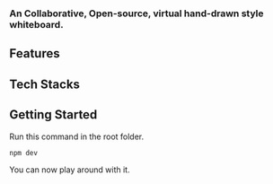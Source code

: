 <p align="center">
  <h3>An Collaborative, Open-source, virtual hand-drawn style whiteboard.</h3>
</p>

## Features

## Tech Stacks

## Getting Started

Run this command in the root folder.

```bash
npm dev
```

You can now play around with it.
